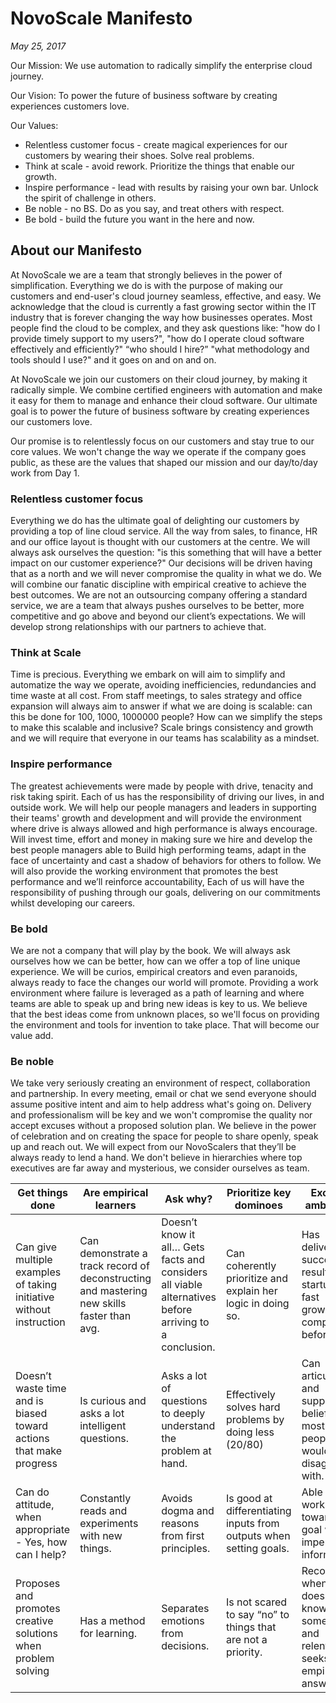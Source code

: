# NovoScale Manifesto

*May 25, 2017*
 
Our Mission: We use automation to radically simplify the enterprise cloud journey. 
 
Our Vision: To power the future of business software by creating experiences customers love.
 
Our Values:
* Relentless customer focus - create magical experiences for our customers by wearing their shoes. Solve real problems.
* Think at scale - avoid rework. Prioritize the things that enable our growth.
* Inspire performance - lead with results by raising your own bar. Unlock the spirit of challenge in others.
* Be noble - no BS. Do as you say, and treat others with respect.
* Be bold - build the future you want in the here and now. 
 
## About our Manifesto

At NovoScale we are a team that strongly believes in the power of simplification. Everything we do is with the purpose of making our customers and end-user's cloud journey seamless, effective, and easy. We acknowledge that the cloud is currently a fast growing sector within the IT industry that is forever changing the way how businesses operates. Most people find the cloud to be complex, and they ask questions like: "how do I provide timely support to my users?", "how do I operate cloud software effectively and efficiently?" “who should I hire?” "what methodology and tools should I use?" and it goes on and on and on.
 
At NovoScale we join our customers on their cloud journey, by making it radically simple. We combine certified engineers with automation and make it easy for them to manage and enhance their cloud software. Our ultimate goal is to power the future of business software by creating experiences our customers love.
 
Our promise is to relentlessly focus on our customers and stay true to our core values. We won't change the way we operate if the company goes public, as these are the values that shaped our mission and our day/to/day work from Day 1.
 
### Relentless customer focus
Everything we do has the ultimate goal of delighting our customers by providing a top of line cloud service. All the way from sales, to finance, HR and our office layout is thought with our customers at the centre. We will always ask ourselves the question: "is this something that will have a better impact on our customer experience?" Our decisions will be driven having that as a north and we will never compromise the quality in what we do. We will combine our fanatic discipline with empirical creative to achieve the best outcomes.
We are not an outsourcing company offering a standard service, we are a team that always pushes ourselves to be better, more competitive and go above and beyond our client’s expectations. We will develop strong relationships with our partners to achieve that.
 
### Think at Scale
Time is precious. Everything we embark on will aim to simplify and automatize the way we operate, avoiding inefficiencies, redundancies and time waste at all cost. From staff meetings, to sales strategy and office expansion will always aim to answer if what we are doing is scalable: can this be done for 100, 1000, 1000000 people? How can we simplify the steps to make this scalable and inclusive? Scale brings consistency and growth and we will require that everyone in our teams has scalability as a mindset.

### Inspire performance
The greatest achievements were made by people with drive, tenacity and risk taking spirit. Each of us has the responsibility of driving our lives, in and outside work. We will help our people managers and leaders in supporting their teams' growth and development and will provide the environment where drive is always allowed and high performance is always encourage. Will invest time, effort and money in making sure we hire and develop the best people managers able to
Build high performing teams, adapt in the face of uncertainty and cast a shadow of behaviors for others to follow. We will also provide the working environment that promotes the best performance and we’ll reinforce accountability, Each of us will have the responsibility of pushing through our goals, delivering on our commitments whilst developing our careers.
 
### Be bold
We are not a company that will play by the book. We will always ask ourselves how we can be better, how can we offer a top of line unique experience. We will be curios, empirical creators and even paranoids, always ready to face the changes our world will promote. Providing a work environment where failure is leveraged as a path of learning and where teams are able to speak up and bring new ideas is key to us. We believe that the best ideas come from unknown places, so we'll focus on providing the environment and tools for invention to take place. That will become our value add.
 
### Be noble
We take very seriously creating an environment of respect, collaboration and partnership. In every meeting, email or chat we send everyone should assume positive intent and aim to help address what's going on. Delivery and professionalism will be key and we won't compromise the quality nor accept excuses without a proposed solution plan.
We believe in the power of celebration and on creating the space for people to share openly, speak up and reach out. We will expect from our NovoScalers that they’ll be always ready to lend a hand. We don't believe in hierarchies where top executives are far away and mysterious, we consider ourselves as team. 
 
| Get things done | Are empirical learners | Ask why?| Prioritize key dominoes | Excel in ambiguity | Lead & inspire |
| ---	| ---	| ---	| ---	| ---	| ---	|
| Can give multiple examples of taking initiative without instruction | Can demonstrate a track record of deconstructing and mastering new skills faster than avg. | Doesn’t know it all… Gets facts and considers all viable alternatives before arriving to a conclusion. | Can coherently prioritize and explain her logic in doing so. | Has delivered successful results  in startups or fast growing companies before. | Peers, employees, and superiors provide amazing references (“delivers results”) |
| Doesn’t waste time and is biased toward actions that make progress | Is curious and asks a lot intelligent questions. | Asks a lot of questions to deeply understand the problem at hand. | Effectively solves hard problems by doing less (20/80) | Can articulate and support a belief that most people would disagree with. | Is highly engaging when conveying ideas - drives people to take action. |
| Can do attitude, when appropriate - Yes, how can I help? | Constantly reads and experiments with new things. | Avoids dogma and reasons from first principles. | Is good at differentiating inputs from outputs when setting goals. | Able to work towards a goal with imperfect information. | High quality LinkedIn/Twitter network. |
| Proposes and promotes creative solutions when problem solving | Has a method for learning. | Separates emotions from decisions. | Is not scared to say “no” to things that are not a priority. | Recognizes when he doesn’t know something and relentlessly seeks empirical answers. | Has a track record of attracting, integrating, and retaining great talent. |

